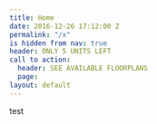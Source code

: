 ```yaml
---
title: Home
date: 2016-12-26 17:12:00 Z
permalink: "/x"
is hidden from nav: true
header: ONLY 5 UNITS LEFT
call to action:
  header: SEE AVAILABLE FLOORPLANS
  page: 
layout: default
---
```


test